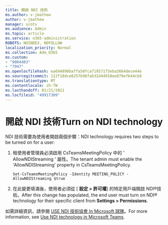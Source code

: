 ```yaml
---
title: 開啟 NDI 技術
ms.author: v-jmathew
author: v-jmathew
manager: scotv
ms.audience: Admin
ms.topic: article
ms.service: o365-administration
ROBOTS: NOINDEX, NOFOLLOW
localization_priority: Normal
ms.collection: Adm_O365
ms.custom:
- "9004403"
- "7947"
ms.openlocfilehash: ea694898baffa50fca71957175eba3664dece44e
ms.sourcegitcommit: 112f18dce8257b98fab32d44910ee879efb44cb8
ms.translationtype: MT
ms.contentlocale: zh-TW
ms.lasthandoff: 01/21/2021
ms.locfileid: "49917309"
---
```

# <a name="turn-on-ndi-technology"></a><span data-ttu-id="4f425-102">開啟 NDI 技術</span><span class="sxs-lookup"><span data-stu-id="4f425-102">Turn on NDI technology</span></span>

<span data-ttu-id="4f425-103">NDI 技術需要為使用者開啟兩個步驟：</span><span class="sxs-lookup"><span data-stu-id="4f425-103">NDI technology requires two steps to be turned on for a user:</span></span>

1. <span data-ttu-id="4f425-104">租使用者管理員必須啟用 CsTeamsMeetingPolicy 中的 ' AllowNDIStreaming ' 屬性。</span><span class="sxs-lookup"><span data-stu-id="4f425-104">The tenant admin must enable the 'AllowNDIStreaming' property in CsTeamsMeetingPolicy.</span></span>

    `Set-CsTeamsMeetingPolicy -Identity MEETING_POLICY -AllowNDIStreaming $true`

2. <span data-ttu-id="4f425-105">在此變更填滿後，使用者必須從 [ **設定 > 許可權**] 的特定用戶端開啟 NDI®技術。</span><span class="sxs-lookup"><span data-stu-id="4f425-105">After this change has populated, the end user must turn on NDI® technology for their specific client from **Settings > Permissions**.</span></span>

<span data-ttu-id="4f425-106">如需詳細資訊，請參閱 [USE NDI 技術協會 In Microsoft 球隊](https://docs.microsoft.com/microsoftteams/use-ndi-in-meetings)。</span><span class="sxs-lookup"><span data-stu-id="4f425-106">For more information, see [Use NDI technology in Microsoft Teams](https://docs.microsoft.com/microsoftteams/use-ndi-in-meetings).</span></span>
